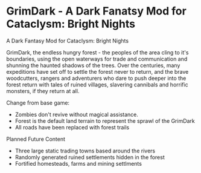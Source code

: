 # GrimDark - A Dark Fanatsy Mod for Cataclysm: Bright Nights

A Dark Fantasy Mod for Cataclysm: Bright Nights

GrimDark, the endless hungry forest - the peoples of the area cling to it's boundaries, using the open 
waterways for trade and communication and shunning the haunted shadows of the trees. Over the centuries, 
many expeditions have set off to settle the forest never to return, and the brave woodcutters, rangers and 
adventurers who dare to push deeper into the forest return with tales of ruined villages, slavering cannibals 
and horrific monsters, if they return at all.

Change from base game:

- Zombies don't revive without magical assistance.
- Forest is the default land terrain to represent the sprawl of the GrimDark
- All roads have been replaced with forest trails

Planned Future Content

- Three large static trading towns based around the rivers
- Randomly generated ruined settlements hidden in the forest
- Fortified homesteads, farms and mining settlments
